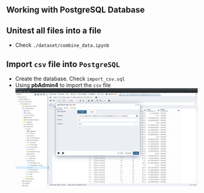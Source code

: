 ## Working with PostgreSQL Database

## Unitest all files into a file
- Check `./dataset/combine_data.ipynb`

## Import `csv` file into `PostgreSQL`
- Create the database. Check `import_csv.sql`
- Using **pbAdmin4** to import the `csv` file
![img.png](imgs/img.png)